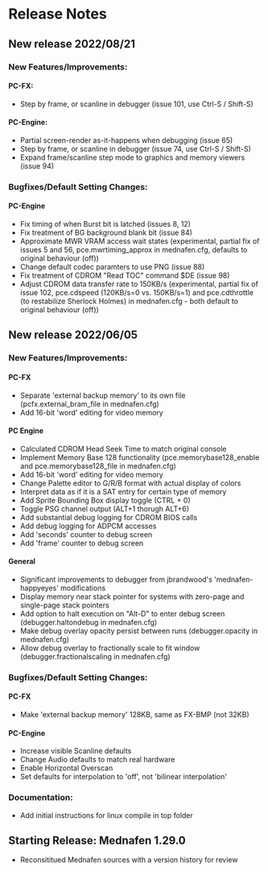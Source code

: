# Release Notes

## New release 2022/08/21

### New Features/Improvements:

#### PC-FX:
 - Step by frame, or scanline in debugger (issue 101, use Ctrl-S / Shift-S)

#### PC-Engine:
 - Partial screen-render as-it-happens when debugging (issue 65)
 - Step by frame, or scanline in debugger (issue 74, use Ctrl-S / Shift-S)
 - Expand frame/scanline step mode to graphics and memory viewers (issue 94)

### Bugfixes/Default Setting Changes:

#### PC-Engine
 - Fix timing of when Burst bit is latched (issues 8, 12)
 - Fix treatment of BG background blank bit (issue 84)
 - Approximate MWR VRAM access wait states (experimental, partial fix of issues 5 and 56,
pce.mwrtiming_approx in mednafen.cfg, defaults to original behaviour (off))
 - Change default codec paramters to use PNG (issue 88)
 - Fix treatment of CDROM "Read TOC" command $DE (issue 98) 
 - Adjust CDROM data transfer rate to 150KB/s (experimental, partial fix of issue 102,
pce.cdspeed (120KB/s=0 vs. 150KB/s=1) and pce.cdthrottle (to restabilize Sherlock Holmes) in
mednafen.cfg - both default to original behaviour (off))


## New release 2022/06/05

### New Features/Improvements:

#### PC-FX
 - Separate 'external backup memory' to its own file (pcfx.external_bram_file in mednafen.cfg)
 - Add 16-bit 'word' editing for video memory

#### PC Engine
 - Calculated CDROM Head Seek Time to match original console
 - Implement Memory Base 128 functionality (pce.memorybase128_enable and pce.memorybase128_file in mednafen.cfg)
 - Add 16-bit 'word' editing for video memory
 - Change Palette editor to G/R/B format with actual display of colors
 - Interpret data as if it is a SAT entry for certain type of memory
 - Add Sprite Bounding Box display toggle (CTRL + 0)
 - Toggle PSG channel output (ALT+1 thorugh ALT+6)
 - Add substantial debug logging for CDROM BIOS calls
 - Add debug logging for ADPCM accesses
 - Add 'seconds' counter to debug screen
 - Add 'frame' counter to debug screen

#### General
 - Significant improvements to debugger from jbrandwood's 'mednafen-happyeyes' modifications
 - Display memory near stack pointer for systems with zero-page and single-page stack pointers
 - Add option to halt execution on "Alt-D" to enter debug screen (debugger.haltondebug in mednafen.cfg)
 - Make debug overlay opacity persist between runs (debugger.opacity in mednafen.cfg)
 - Allow debug overlay to fractionally scale to fit window (debugger.fractionalscaling in mednafen.cfg)

### Bugfixes/Default Setting Changes:

#### PC-FX
 - Make 'external backup memory' 128KB, same as FX-BMP (not 32KB)

#### PC-Engine
 - Increase visible Scanline defaults
 - Change Audio defaults to match real hardware
 - Enable Horizontal Overscan
 - Set defaults for interpolation to 'off', not 'bilinear interpolation'

### Documentation:
 - Add initial instructions for linux compile in top folder

## Starting Release: Mednafen 1.29.0

 - Reconsititued Mednafen sources with a version history for review
